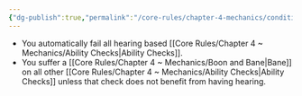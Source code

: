 ```yaml
---
{"dg-publish":true,"permalink":"/core-rules/chapter-4-mechanics/condition-list/deafened/"}
---
```


- You automatically fail all hearing based [[Core Rules/Chapter 4 ~ Mechanics/Ability Checks\|Ability Checks]].
- You suffer a [[Core Rules/Chapter 4 ~ Mechanics/Boon and Bane\|Bane]] on all other [[Core Rules/Chapter 4 ~ Mechanics/Ability Checks\|Ability Checks]] unless that check does not benefit from having hearing.